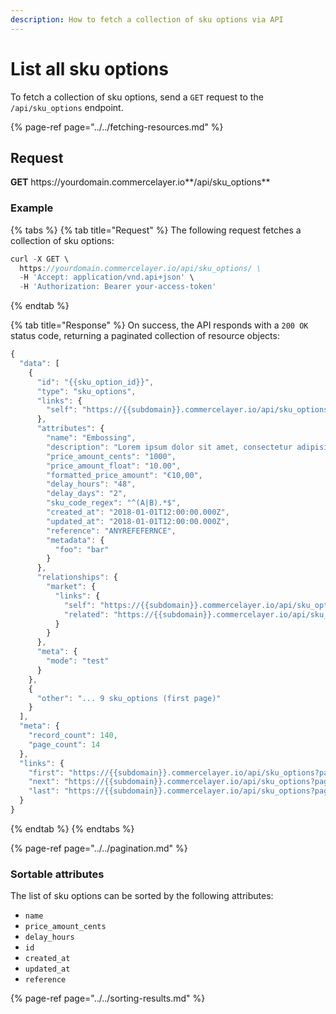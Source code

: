 ```yaml
---
description: How to fetch a collection of sku options via API
---
```


# List all sku options

To fetch a collection of sku options, send a `GET` request to the `/api/sku_options` endpoint.

{% page-ref page="../../fetching-resources.md" %}

## Request

**GET** https://<i></i>yourdomain.commercelayer.io**/api/sku_options**

### **Example**

{% tabs %}
{% tab title="Request" %}
The following request fetches a collection of sku options:

```javascript
curl -X GET \
  https://yourdomain.commercelayer.io/api/sku_options/ \
  -H 'Accept: application/vnd.api+json' \
  -H 'Authorization: Bearer your-access-token'
```
{% endtab %}

{% tab title="Response" %}
On success, the API responds with a `200 OK` status code, returning a paginated collection of resource objects:

```javascript
{
  "data": [
    {
      "id": "{{sku_option_id}}",
      "type": "sku_options",
      "links": {
        "self": "https://{{subdomain}}.commercelayer.io/api/sku_options/{{sku_option_id}}"
      },
      "attributes": {
        "name": "Embossing",
        "description": "Lorem ipsum dolor sit amet, consectetur adipisicing elit, sed do eiusmod tempor incididunt ut labore et dolore magna aliqua.",
        "price_amount_cents": "1000",
        "price_amount_float": "10.00",
        "formatted_price_amount": "€10,00",
        "delay_hours": "48",
        "delay_days": "2",
        "sku_code_regex": "^(A|B).*$",
        "created_at": "2018-01-01T12:00:00.000Z",
        "updated_at": "2018-01-01T12:00:00.000Z",
        "reference": "ANYREFEFERNCE",
        "metadata": {
          "foo": "bar"
        }
      },
      "relationships": {
        "market": {
          "links": {
            "self": "https://{{subdomain}}.commercelayer.io/api/sku_options/{{sku_option_id}}/relationships/market",
            "related": "https://{{subdomain}}.commercelayer.io/api/sku_options/{{sku_option_id}}/market"
          }
        }
      },
      "meta": {
        "mode": "test"
      }
    },
    {
      "other": "... 9 sku_options (first page)"
    }
  ],
  "meta": {
    "record_count": 140,
    "page_count": 14
  },
  "links": {
    "first": "https://{{subdomain}}.commercelayer.io/api/sku_options?page[number]=1&page[size]=10",
    "next": "https://{{subdomain}}.commercelayer.io/api/sku_options?page[number]=2&page[size]=10",
    "last": "https://{{subdomain}}.commercelayer.io/api/sku_options?page[number]=14&page[size]=10"
  }
}
```
{% endtab %}
{% endtabs %}

{% page-ref page="../../pagination.md" %}

### Sortable attributes

The list of sku options can be sorted by the following attributes:

* `name`
* `price_amount_cents`
* `delay_hours`
* `id`
* `created_at`
* `updated_at`
* `reference`

{% page-ref page="../../sorting-results.md" %}
